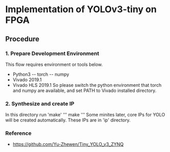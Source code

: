 # Implementation of YOLOv3-tiny on FPGA

## Procedure
### 1. Prepare Development Environment
This flow requires environment or tools below.
- Python3
-- torch
-- numpy
- Vivado 2019.1
- Vivado HLS 2019.1
So please switch the python environment that torch and numpy are available,
and set PATH to Vivado installed directory.

### 2. Synthesize and create IP
In this directory run 'make'
'''
make
'''
Some minites later, core IPs for YOLO will be created automatically.
These IPs are in 'ip' directory.

### Reference
* https://github.com/Yu-Zhewen/Tiny_YOLO_v3_ZYNQ
